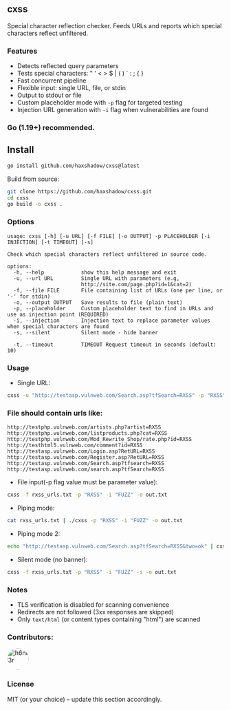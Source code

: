 ## cxss
Special character reflection checker. Feeds URLs and reports which special characters reflect unfiltered.

### Features
- Detects reflected query parameters
- Tests special characters: " ' < > $ | ( ) ` : ; { }
- Fast concurrent pipeline
- Flexible input: single URL, file, or stdin
- Output to stdout or file
- Custom placeholder mode with `-p` flag for targeted testing
- Injection URL generation with `-i` flag when vulnerabilities are found

### Go (1.19+) recommended.

## Install

```bash
go install github.com/haxshadow/cxss@latest
```

Build from source:
```bash
git clone https://github.com/haxshadow/cxss.git
cd cxss
go build -o cxss .
```

### Options
```text
usage: cxss [-h] [-u URL] [-f FILE] [-o OUTPUT] -p PLACEHOLDER [-i INJECTION] [-t TIMEOUT] [-s]

Check which special characters reflect unfiltered in source code.

options:
  -h, --help            show this help message and exit
  -u, --url URL         Single URL with parameters (e.g,
                        http://site.com/page.php?id=1&cat=2)
  -f, --file FILE       File containing list of URLs (one per line, or '-' for stdin)
  -o, --output OUTPUT   Save results to file (plain text)
  -p, --placeholder     Custom placeholder text to find in URLs and use as injection point (REQUIRED)
  -i, --injection       Injection text to replace parameter values when special characters are found
  -s, --silent          Silent mode - hide banner

  -t, --timeout         TIMEOUT Request timeout in seconds (default: 10)
```

### Usage

- Single URL:
```bash
cxss -u "http://testasp.vulnweb.com/Search.asp?tfSearch=RXSS" -p "RXSS" -i "FUZZ" -o out.txt
```
### File should contain urls like:
```text
http://testphp.vulnweb.com/artists.php?artist=RXSS
http://testphp.vulnweb.com/listproducts.php?cat=RXSS
http://testphp.vulnweb.com/Mod_Rewrite_Shop/rate.php?id=RXSS
http://testhtml5.vulnweb.com/comment?id=RXSS
http://testasp.vulnweb.com/Login.asp?RetURL=RXSS
http://testasp.vulnweb.com/Register.asp?RetURL=RXSS
http://testasp.vulnweb.com/Search.asp?tfsearch=RXSS
http://testasp.vulnweb.com/search.asp?tfSearch=RXSS
```
- File input(-p flag value must be parameter value):
```bash
cxss -f rxss_urls.txt -p "RXSS" -i "FUZZ" -o out.txt
```
- Piping mode:
```bash
cat rxss_urls.txt | ./cxss -p "RXSS" -i "FUZZ" -o out.txt
```
- Piping mode 2:
```bash
echo "http://testasp.vulnweb.com/Search.asp?tfSearch=RXSS&two=ok" | cxss -p "RXSS" -i "FUZZ" -o out.txt
```
- Silent mode (no banner):
```bash
cxss -f rxss_urls.txt -p "RXSS" -i "FUZZ" -s -o out.txt
```


### Notes
- TLS verification is disabled for scanning convenience
- Redirects are not followed (3xx responses are skipped)
- Only `text/html` (or content types containing "html") are scanned

### Contributors:
<a href="https://github.com/h6nt3r">
  <img src="https://avatars.githubusercontent.com/u/196196358?v=4" alt="h6nt3r" style="width:50px; height:auto;border-radius:50%;">
</a>

### License
MIT (or your choice) – update this section accordingly.


